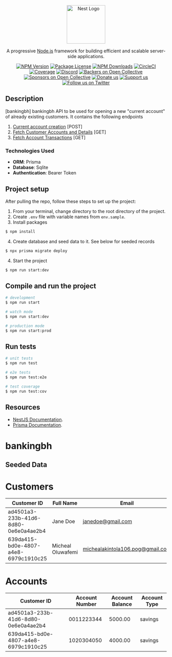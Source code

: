 <p align="center">
  <a href="http://nestjs.com/" target="blank"><img src="https://nestjs.com/img/logo-small.svg" width="120" alt="Nest Logo" /></a>
</p>

[circleci-image]: https://img.shields.io/circleci/build/github/nestjs/nest/master?token=abc123def456
[circleci-url]: https://circleci.com/gh/nestjs/nest

  <p align="center">A progressive <a href="http://nodejs.org" target="_blank">Node.js</a> framework for building efficient and scalable server-side applications.</p>
    <p align="center">
<a href="https://www.npmjs.com/~nestjscore" target="_blank"><img src="https://img.shields.io/npm/v/@nestjs/core.svg" alt="NPM Version" /></a>
<a href="https://www.npmjs.com/~nestjscore" target="_blank"><img src="https://img.shields.io/npm/l/@nestjs/core.svg" alt="Package License" /></a>
<a href="https://www.npmjs.com/~nestjscore" target="_blank"><img src="https://img.shields.io/npm/dm/@nestjs/common.svg" alt="NPM Downloads" /></a>
<a href="https://circleci.com/gh/nestjs/nest" target="_blank"><img src="https://img.shields.io/circleci/build/github/nestjs/nest/master" alt="CircleCI" /></a>
<a href="https://coveralls.io/github/nestjs/nest?branch=master" target="_blank"><img src="https://coveralls.io/repos/github/nestjs/nest/badge.svg?branch=master#9" alt="Coverage" /></a>
<a href="https://discord.gg/G7Qnnhy" target="_blank"><img src="https://img.shields.io/badge/discord-online-brightgreen.svg" alt="Discord"/></a>
<a href="https://opencollective.com/nest#backer" target="_blank"><img src="https://opencollective.com/nest/backers/badge.svg" alt="Backers on Open Collective" /></a>
<a href="https://opencollective.com/nest#sponsor" target="_blank"><img src="https://opencollective.com/nest/sponsors/badge.svg" alt="Sponsors on Open Collective" /></a>
  <a href="https://paypal.me/kamilmysliwiec" target="_blank"><img src="https://img.shields.io/badge/Donate-PayPal-ff3f59.svg" alt="Donate us"/></a>
    <a href="https://opencollective.com/nest#sponsor"  target="_blank"><img src="https://img.shields.io/badge/Support%20us-Open%20Collective-41B883.svg" alt="Support us"></a>
  <a href="https://twitter.com/nestframework" target="_blank"><img src="https://img.shields.io/twitter/follow/nestframework.svg?style=social&label=Follow" alt="Follow us on Twitter"></a>
</p>
  <!--[![Backers on Open Collective](https://opencollective.com/nest/backers/badge.svg)](https://opencollective.com/nest#backer)
  [![Sponsors on Open Collective](https://opencollective.com/nest/sponsors/badge.svg)](https://opencollective.com/nest#sponsor)-->

## Description

[bankingbh] bankingbh API to be used for opening a new "current account" of already existing customers. It contains the following endpoints

1. [Current account creation](http://localhost:3001/api/v1/open-current-account) [POST]
2. [Fetch Customer Accounts and Details](http://localhost:3001/api/v1/customer/:customer_id) [GET]
3. [Fetch Account Transactions](http://localhost:3001/api/v1/transactions/:account_number) [GET]

### Technologies Used

- **ORM**: Prisma
- **Database**: Sqlite
- **Authentication**: Bearer Token

## Project setup

After pulling the repo, follow these steps to set up the project:

1. From your terminal, change directory to the root directory of the project.
2. Create `.env` file with variable names from `env.sample`.
3. Install packages

```bash
$ npm install
```

4. Create database and seed data to it. See below for seeded records

```bash
$ npx prisma migrate deploy
```

4. Start the project

```bash
$ npm run start:dev
```

## Compile and run the project

```bash
# development
$ npm run start

# watch mode
$ npm run start:dev

# production mode
$ npm run start:prod
```

## Run tests

```bash
# unit tests
$ npm run test

# e2e tests
$ npm run test:e2e

# test coverage
$ npm run test:cov
```

## Resources

- [NestJS Documentation](https://docs.nestjs.com).
- [Prisma Documentation](http://prisma.io).

# bankingbh

## Seeded Data

# Customers

| Customer ID                          | Full Name         | Email                            |
| ------------------------------------ | ----------------- | -------------------------------- |
| ad4501a3-233b-41d6-8d80-0e6e0a4ae2b4 | Jane Doe          | janedoe@gmail.com                |
| 639da415-bd0e-4807-a4e8-6979c1910c25 | Micheal Oluwafemi | michealakintola106.pog@gmail.com |

# Accounts

| Customer ID                          | Account Number | Account Balance | Account Type |
| ------------------------------------ | -------------- | --------------- | ------------ |
| ad4501a3-233b-41d6-8d80-0e6e0a4ae2b4 | 0011223344     | 5000.00         | savings      |
| 639da415-bd0e-4807-a4e8-6979c1910c25 | 1020304050     | 4000.00         | savings      |
